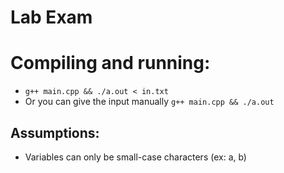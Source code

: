 # Lab Exam

# Compiling and running:
- ```g++ main.cpp && ./a.out < in.txt```
- Or you can give the input manually ```g++ main.cpp && ./a.out```

## Assumptions:
- Variables can only be small-case characters (ex: a, b)